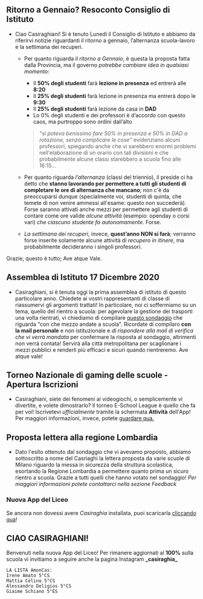 ## Ritorno a Gennaio? Resoconto Consiglio di Istituto
* Ciao Casiraghiani! Si è tenuto Lunedì il Consiglio di Istituto e abbiamo da riferirvi notizie riguardanti il ritorno a gennaio, l’alternanza scuola-lavoro e la settimana dei recuperi.
  - Per quanto riguarda il *ritorno a Gennaio*, è questa la proposta fatta dalla Provincia, ma il governo *potrebbe cambiare idea in qualsiasi momento*:
    - Il **50% degli studenti** farà **lezione in presenza** ed entrerà alle **8:20**
    - Il **25% degli studenti** farà lezione in presenza ma entrerà dopo le **9:30**
    - Il **25% degli studenti** farà lezione da casa in **DAD**
    - Lo 0% degli studenti e dei professori è d’accordo con questo caos, ma purtroppo sono ordini dall’alto
    >*"si poteva benissimo fare 50% in presenza e 50% in DAD a rotazione, senza complicare le cose"* evidenziano alcuni professori, spiegando anche che vi sarebbero enormi problemi nell'elaborazione di un orario con tali divisioni e che probabilmente alcune classi starebbero a scuola fino alle 16:15...

  - Per quanto riguarda *l’alternanza* (classi del triennio), il preside ci ha detto che **stanno lavorando per permettere a tutti gli studenti di completare le ore di alternanza che mancano**; non c'è da preoccuparsi dunque (specialmente voi, studenti di quinta, che temete di non venire ammessi all'esame: questo non succederà). Forse saranno attivati anche mezzi per permettere agli studenti di contare come ore valide *alcune attività* (esempio: openday o corsi vari) *che ciascuno studente fa autonomamente*. Forse.

  - *La settimana dei recuperi*, invece, **quest’anno NON si farà**; verranno forse inserite solamente alcune attività di *recupero in itinere*, ma probabilmente decideranno i singoli professori.

Grazie, questo è tutto; Ave atque Vale.

## Assemblea di Istituto 17 Dicembre 2020
* Casiraghiani, si è tenuta oggi la prima assemblea di istituto di questo particolare anno. Chiedete ai vostri rappresentanti di classe di riassumervi gli argomenti trattati! In particolare, noi ci soffermiamo su un tema, quello del rientro a scuola: per agevolare la gestione dei trasporti una volta rientrati, vi chiediamo di compilare [questo sondaggio](https://scuole.tplinrete.it/) che riguarda "con che mezzo andate a scuola". Ricordate di compilaro **con la mail personale** e non istituzionale e *di rispondere alla mail di verifica che vi verrà mandata* per confermare la risposta al sondaggio, altrimenti non verrà contata! Servirà alla città metropolitana per scaglionare i mezzi pubblici e renderli più efficaci e sicuri quando rientreremo. Ave atque vale!

## Torneo Nazionale di gaming delle scuole - Apertura Iscrizioni
* Casiraghiani, siete dei fenomeni ai videogiochi, o semplicemente vi divertite, e volete dimostrarlo? Il torneo E-School League è quello che fa per voi! Iscrivetevi *ufficialmente* tramite la schermata **Attività** dell'App! Per maggiori informazioni, invece, potete [guardare qua.](https://assembleiamo.it/e-school-league/)

## Proposta lettera alla regione Lombardia
* Dato l'esito ottenuto dal sondaggio che vi avevamo proposto, abbiamo sottoscritto a nome del Casriaghi la lettera proposta da varie scuole di Milano riguardo la messa in sicurezza della struttura scolastica, esortando la Regione Lombardia a permettere quanto prima un sicuro rientro a scuola. Grazie a tutti quelli che hanno votato nel sondaggio! *Per maggiori informazioni potete contattarci nella sezione Feedback*

### Nuova App del Liceo
Se ancora non dovessi avere *Casiraghia* installata, puoi scaricarla [cliccando qua](https://youtu.be/dQw4w9WgXcQ)!

## CIAO CASIRAGHIANI!
Benvenuti nella nuova App del Liceo! Per rimanere aggiornati al **100%** sulla scuola vi invitiamo a seguire anche la pagina Instagram **\_casiraghia_**

```
LA LISTA AmonCas:
Irene Amato 5°CS
Mattia Celino 5°CS
Alessandro Deligios 5°CS
Giaime Schiano 5°ES
```
